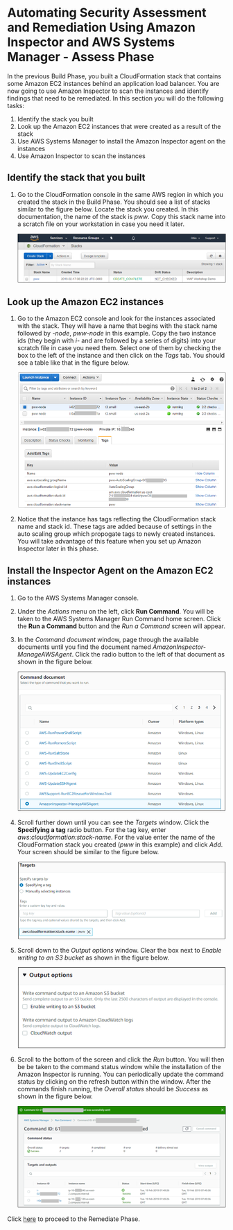 # Automating Security Assessment and Remediation Using Amazon Inspector and AWS Systems Manager - Assess Phase

In the previous Build Phase, you built a CloudFormation stack that contains
some Amazon EC2 instances behind an application load balancer.
You are now going to use Amazon Inspector to scan the instances and identify
findings that need to be remediated.  In this section you will do the
following tasks:

1. Identify the stack you built
2. Look up the Amazon EC2 instances that were created as a result of the stack
3. Use AWS Systems Manager to install the Amazon Inspector agent on the instances
4. Use Amazon Inspector to scan the instances

## Identify the stack that you built

1. Go to the CloudFormation console in the same AWS region in which you created the stack in the Build Phase.  You should see a list of stacks similar to the figure below. Locate the stack you created.  In this documentation, the name of the stack is *pww*.  Copy this stack name into a scratch file on your workstation in case you need it later.

    ![cloudformation-stack-list](./images/assess-cloudformation-stacks.png)

## Look up the Amazon EC2 instances

1.  Go to the Amazon EC2 console and look for the instances associated with the stack.  They will have a name that begins with the stack name followed by *-node*, *pww-node* in this example.  Copy the two instance ids (they begin with *i-* and are followed by a series of digits) into your scratch file in case you need them.  Select one of them by checking the box to the left of the instance and then click on the *Tags* tab.  You should see a table like that in the figure below.


    ![ec2-instance-list](./images/assess-ec2-instance-list.png)

2.  Notice that the instance has tags reflecting the CloudFormation stack name and stack id.  These tags are added because of settings in the auto scaling group which propogate tags to newly created instances.  You will take advantage of this feature when you set up Amazon Inspector later in this phase.

## Install the Inspector Agent on the Amazon EC2 instances

1.  Go to the AWS Systems Manager console.

2.  Under the *Actions* menu on the left, click **Run Command**.  You will be taken to the AWS Systems Manager Run Command home screen.  Click the **Run a Command** button and the *Run a Command* screen will appear.

3.  In the *Command document* window, page through the available documents until you find the document named *AmazonInspector-ManageAWSAgent*.  Click the radio button to the left of that document as shown in the figure below.

    ![ssm-run-command](./images/assess-run-command-document.png)

4.  Scroll further down until you can see the *Targets* window.  Click the **Specifying a tag** radio button.  For the tag key, enter *aws:cloudformation:stack-name*.  For the value enter the name of the CloudFormation stack you created (*pww* in this example) and click *Add*.  Your screen should be similar to the figure below.

    ![ssm-run-command-targets](./images/assess-run-command-targets.png)

5.  Scroll down to the *Output options* window.  Clear the box next to *Enable writing to an S3 bucket* as shown in the figure below.

    ![ssm-run-command-output](./images/assess-run-command-output.png)

6.  Scroll to the bottom of the screen and click the *Run* button.  You will then be be taken to the command status window while the installation of the Amazon Inspector is running.  You can periodically update the command status by clicking on the refresh button within the window.   After the commands finish running, the *Overall status* should be *Success* as shown in the figure below.

    ![ssm-run-command-results](./images/assess-run-command-results.png)

Click [here](./remediate.md) to proceed to the Remediate Phase.

